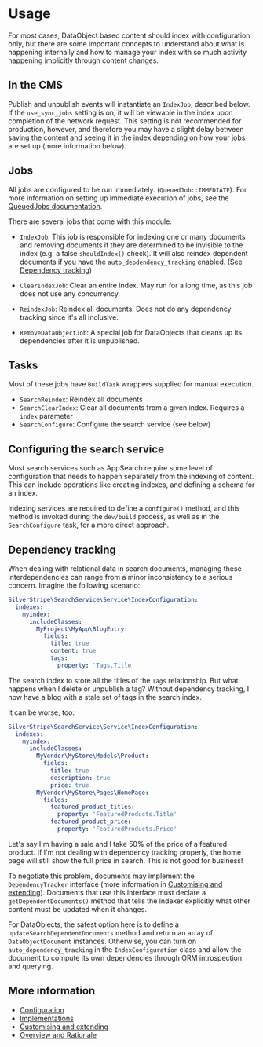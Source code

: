 # Usage

For most cases, DataObject based content should index with configuration only,
but there are some important concepts to understand about what is happening internally
and how to manage your index with so much activity happening implicitly through content
changes.

## In the CMS

Publish and unpublish events will instantiate an `IndexJob`, described below. If the
`use_sync_jobs` setting is on, it will be viewable in the index upon completion of the
network request. This setting is not recommended for production, however, and therefore
you may have a slight delay between saving the content and seeing it in the index depending
on how your jobs are set up (more information below).

## Jobs

All jobs are configured to be run immediately. (`QueuedJob::IMMEDIATE`). For more information
on setting up immediate execution of jobs, see the [QueuedJobs documentation](https://github.com/symbiote/silverstripe-queuedjobs#using-queuedjobimmediate-jobs).

There are several jobs that come with this module:

* `IndexJob`: This job is responsible for indexing one or many documents and removing documents
if they are determined to be invisible to the index (e.g. a false `shouldIndex()` check). It will
also reindex dependent documents if you have the `auto_depdendency_tracking` enabled. (See [Dependency tracking](#dependency-tracking))

* `ClearIndexJob`: Clear an entire index. May run for a long time, as this job does not use any
concurrency.

* `ReindexJob`: Reindex all documents. Does not do any dependency tracking since it's all inclusive.

* `RemoveDataObjectJob`: A special job for DataObjects that cleans up its dependencies after it is unpublished.


## Tasks

Most of these jobs have `BuildTask` wrappers supplied for manual execution.

* `SearchReindex`: Reindex all documents
* `SearchClearIndex`: Clear all documents from a given index. Requires a `index` parameter
* `SearchConfigure`: Configure the search service (see below)

## Configuring the search service

Most search services such as AppSearch require some level of configuration that needs
 to happen separately from the indexing of content. This can include operations like 
 creating indexes, and defining a schema for an index.
 
 Indexing services are required to define a `configure()` method, and this method is invoked
 during the `dev/build` process, as well as in the `SearchConfigure` task, for a more direct
 approach.
 

## Dependency tracking

When dealing with relational data in search documents, managing these interdependencies
can range from a minor inconsistency to a serious concern. Imagine the following scenario:

```yaml
SilverStripe\SearchService\Service\IndexConfiguration:
  indexes:
    myindex:
      includeClasses:
        MyProject\MyApp\BlogEntry:
          fields:
            title: true
            content: true
            tags:
              property: 'Tags.Title'
```

The search index to store all the titles of the `Tags` relationship. But what happens
when I delete or unpublish a tag? Without dependency tracking, I now have a blog
with a stale set of tags in the search index.

It can be worse, too: 

```yaml
SilverStripe\SearchService\Service\IndexConfiguration:
  indexes:
    myindex:
      includeClasses:
        MyVendor\MyStore\Models\Product:
          fields:
            title: true
            description: true
            price: true
        MyVendor\MyStore\Pages\HomePage:
          fields:
            featured_product_titles:
              property: 'FeaturedProducts.Title'
            featured_product_price:
              property: 'FeaturedProducts.Price'
```

Let's say I'm having a sale and I take 50% of the price of a featured product. If I'm
 not dealing with dependency tracking properly, the home page will still show the full 
 price in search. This is not good for business!

To negotiate this problem, documents may implement the `DependencyTracker` interface
(more information in [Customising and extending](customising.md)). Documents that
use this interface must declare a `getDependentDocuments()` method that tells the
indexer explicitly what other content must be updated when it changes.

For DataObjects, the safest option here is to define a `updateSearchDependentDocuments` method
and return an array of `DataObjectDocument` instances. Otherwise, you can turn on
`auto_dependency_tracking` in the `IndexConfiguration` class and allow the document
to compute its own dependencies through ORM introspection and querying.

## More information

* [Configuration](configuration.md)
* [Implementations](implementations.md)
* [Customising and extending](customising.md) 
* [Overview and Rationale](overview.md)
